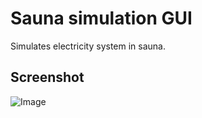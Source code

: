 Sauna simulation GUI
=============

Simulates electricity system in sauna.

## Screenshot

![Image](https://raw.github.com/riston/sauna/master/sauna.png)
